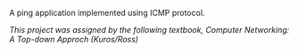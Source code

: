 A ping application implemented using ICMP protocol.


*This project was assigned by the following textbook, Computer Networking: A Top-down Approch (Kuros/Ross)*
